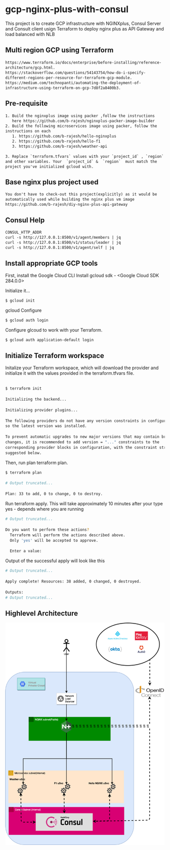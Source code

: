 # gcp-nginx-plus-with-consul
This project is to create GCP infrastructure with NGINXplus, Consul Server and Consult client usign Terraform to deploy nginx plus as API Gateway and load balanced with NLB
## Multi region GCP using Terraform 
    https://www.terraform.io/docs/enterprise/before-installing/reference-architecture/gcp.html.
    https://stackoverflow.com/questions/54143754/how-do-i-specify-different-regions-per-resource-for-terraform-gcp-module.
    https://medium.com/technopanti/automating-the-deployment-of-infrastructure-using-terraform-on-gcp-7d8f2a8400b3.

## Pre-requisite 
    1. Build the nginxplus image using packer ,follow the instructions
       here https://github.com/b-rajesh/nginxplus-packer-image-builder
    2. Build the following microservices image using packer, follow the instructions on each
       1. https://github.com/b-rajesh/hello-nginxplus
       2. https://github.com/b-rajesh/hello-f1
       3. https://github.com/b-rajesh/weather-api

    3. Replace `terraform.tfvars` values with your `project_id` , `region` and other variables. Your  `project_id` &  `region`  must match the project you've initialized gcloud with.

## Base nginx plus project used 
    You don't have to check-out this project(explicitly) as it would be automatically used while building the nginx plus vm image
    https://github.com/b-rajesh/diy-nginx-plus-api-gateway

## Consul Help
    CONSUL_HTTP_ADDR
    curl -s http://127.0.0.1:8500/v1/agent/members | jq
    curl -s http://127.0.0.1:8500/v1/status/leader | jq
    curl -s http://127.0.0.1:8500/v1/agent/self | jq
## Install appropriate GCP tools
First, install the Google Cloud CLI
    Install gcloud sdk  - <Google Cloud SDK 284.0.0>

Initialize it...
```sh
$ gcloud init
```

gcloud Configure
```sh
$ gcloud auth login
```

Configure glcoud to work with your Terraform.
```sh
$ gcloud auth application-default login
```


## Initialize Terraform workspace
Initalize your Terraform workspace, which will download the provider and initialize it with the values provided in the terraform.tfvars file.

```sh

$ terraform init

Initializing the backend...

Initializing provider plugins...

The following providers do not have any version constraints in configuration,
so the latest version was installed.

To prevent automatic upgrades to new major versions that may contain breaking
changes, it is recommended to add version = "..." constraints to the
corresponding provider blocks in configuration, with the constraint strings
suggested below.

```

Then, run plan terraform plan.
```sh
$ terraform plan

# Output truncated...

Plan: 33 to add, 0 to change, 0 to destroy.
```

Run terraform apply. This will take approximately 10 minutes after your type yes - depends where you are running
```sh
# Output truncated...

Do you want to perform these actions?
  Terraform will perform the actions described above.
  Only 'yes' will be accepted to approve.

  Enter a value:
```

Output of the successful apply will look like this
```sh
# Output truncated...

Apply complete! Resources: 38 added, 0 changed, 0 destroyed.

Outputs:
# Output truncated...
```

## Highlevel Architecture
![alt text](image/NGINX-Plus-Consul-GCP.png)
